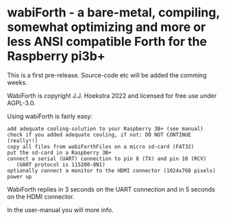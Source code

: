 # wabiForth - a bare-metal, compiling, somewhat optimizing and more or less ANSI compatible Forth for the Raspberry pi3b+

This is a first pre-release. Source-code etc will be added the comming weeks.

WabiForth is copyright J.J. Hoekstra 2022 and licensed for free use under AGPL-3.0.

Using wabiForth is fairly easy:

	add adequate cooling-solution to your Raspberry 3B+ (see manual)
	check if you added adequate cooling, if not: DO NOT CONTINUE (really!!)
    copy all files from wabiForthFiles on a micro sd-card (FAT32)
    put the sd-card in a Raspberry 3B+
    connect a serial (UART) connection to pin 8 (TX) and pin 10 (RCV)
       (UART protocol is 115200-8N1)
    optionally connect a monitor to the HDMI connector (1024x768 pixels)
    power up
    
WabiForth replies in 3 seconds on the UART connection and in 5 seconds on the HDMI connector.

In the user-manual you will more info.
